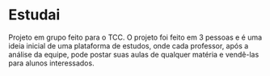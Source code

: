 # Estudai
Projeto em grupo feito para o TCC.
O projeto foi feito em 3 pessoas e é uma ideia inicial de uma plataforma de estudos, onde cada professor, após a análise da equipe, pode postar suas aulas de qualquer matéria e vendê-las para alunos interessados.

